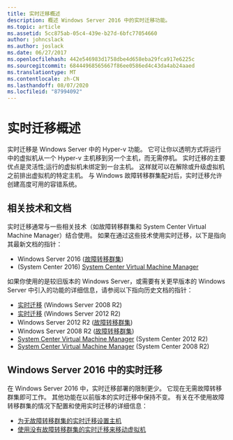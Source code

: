 ```yaml
---
title: 实时迁移概述
description: 概述 Windows Server 2016 中的实时迁移功能。
ms.topic: article
ms.assetid: 5cc875ab-05c4-439e-b27d-6bfc77054660
author: johncslack
ms.author: joslack
ms.date: 06/27/2017
ms.openlocfilehash: 442e546983d1758dbe4d658eba29fca917e6225c
ms.sourcegitcommit: 68444968565667f86ee0586ed4c43da4ab24aaed
ms.translationtype: MT
ms.contentlocale: zh-CN
ms.lasthandoff: 08/07/2020
ms.locfileid: "87994092"
---
```

# <a name="live-migration-overview"></a>实时迁移概述

实时迁移是 Windows Server 中的 Hyper-v 功能。  它可让你以透明方式将运行中的虚拟机从一个 Hyper-v 主机移到另一个主机，而无需停机。  实时迁移的主要优点是灵活性;运行的虚拟机未绑定到一台主机。  这样就可以在解除或升级虚拟机之前排出虚拟机的特定主机。  与 Windows 故障转移群集配对后，实时迁移允许创建高度可用的容错系统。

## <a name="related-technologies-and-documentation"></a>相关技术和文档

实时迁移通常与一些相关技术（如故障转移群集和 System Center Virtual Machine Manager）结合使用。  如果在通过这些技术使用实时迁移，以下是指向其最新文档的指针：
* Windows Server 2016 ([故障转移群集](../../../failover-clustering/failover-clustering-overview.md)) 
*  (System Center 2016) [System Center Virtual Machine Manager](/system-center/vmm/)

如果你使用的是较旧版本的 Windows Server，或需要有关更早版本的 Windows Server 中引入的功能的详细信息，请参阅以下指向历史文档的指针：
* [实时迁移](/previous-versions/windows/it-pro/microsoft-hyper-v-server-2008-R2/ee815293(v=ws.10)) (Windows Server 2008 R2) 
* [实时迁移](/previous-versions/windows/it-pro/windows-server-2012-R2-and-2012/hh831435(v=ws.11)) (Windows Server 2012 R2) 
* Windows Server 2012 R2 ([故障转移群集](/previous-versions/windows/it-pro/windows-server-2012-R2-and-2012/hh831579(v=ws.11))) 
* Windows Server 2008 R2 ([故障转移群集](/previous-versions/windows/it-pro/windows-server-2008-R2-and-2008/ff182338(v=ws.10))) 
* [System Center Virtual Machine Manager](/previous-versions/system-center/system-center-2012-R2/gg610610(v=sc.12)) (System Center 2012 R2) 
* [System Center Virtual Machine Manager](https://technet.microsoft.com/library/cc917964.aspx) (System Center 2008 R2) 

## <a name="live-migration-in-windows-server-2016"></a>Windows Server 2016 中的实时迁移

在 Windows Server 2016 中，实时迁移部署的限制更少。  它现在无需故障转移群集即可工作。  其他功能在以前版本的实时迁移中保持不变。  有关在不使用故障转移群集的情况下配置和使用实时迁移的详细信息：
* [为无故障转移群集的实时迁移设置主机](../deploy/set-up-hosts-for-live-migration-without-failover-clustering.md)
* [使用没有故障转移群集的实时迁移来移动虚拟机](use-live-migration-without-failover-clustering-to-move-a-virtual-machine.md)